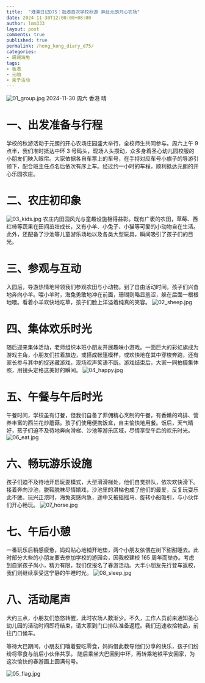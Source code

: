 ```yaml
---
title:  "港漂日记D75：抵港首次学校秋游 奔赴元朗开心农场"
date: 2024-11-30T12:00:00+08:00
author: lmm333
layout: post
comments: true
published: true
permalink: /hong_kong_diary_d75/
categories:
- 珊瑚海兔
tags:
- 香港
- 元朗
- 亲子活动
---
```

![01_group.jpg](../images/2024/2024-11-30-hong_kong_diary_d75/01_group.jpg)
2024-11-30 周六 香港 晴

# 一、出发准备与行程
学校的秋游活动于元朗的开心农场庄园盛大举行，全校师生共同参与。周六上午 9 点半，我们准时抵达中环 3 号码头，现场人头攒动，众多身着圣心幼儿园校服的小朋友们映入眼帘。大家依据各自车票上的车号，在手持对应车号小旗子的导游引领下，配合班主任点名后依次有序上车。经过约一小时的车程，顺利抵达元朗的开心乐园农庄。
<!--more-->

# 二、农庄初印象
![03_kids.jpg](../images/2024/2024-11-30-hong_kong_diary_d75/03_kids.jpg)
农庄内田园风光与童趣设施相得益彰。既有广袤的农田，草莓、西红柿等蔬果在田间茁壮成长，又有小羊、小兔子、小猫等可爱的小动物自在生活。此外，还配备了沙池等儿童游乐场地以及各类大型玩具，瞬间吸引了孩子们的目光。

# 三、参观与互动
入园后，导游热情地带领我们参观农田与小动物。到了自由活动时间，孩子们兴奋地奔向小羊。喂小羊时，海兔勇敢地冲在前面，珊瑚则略显羞涩，躲在后面一根根地喂。看着小羊欢快地吃草，孩子们脸上洋溢着纯真的笑容。
![02_sheep.jpg](../images/2024/2024-11-30-hong_kong_diary_d75/02_sheep.jpg)

# 四、集体欢乐时光
随后迎来集体活动，老师组织本班小朋友开展趣味小游戏。一面巨大的彩虹旗成为游戏主角，小朋友们拉着旗边，或搭成帐篷模样，或欢快地在其中穿梭奔跑，还有家长参与其中的捉迷藏游戏，现场欢声笑语不断。游戏结束后，大家一同拍摄集体照，用镜头定格这美好的瞬间。
![04_happy.jpg](../images/2024/2024-11-30-hong_kong_diary_d75/04_happy.jpg)

# 五、午餐与午后时光
午餐时间，学校虽有订餐，但我们自备了菲佣精心烹制的午餐，有香嫩的鸡排、营养丰富的西兰花炒蘑菇。孩子们使用便携饭盒，自主愉快地用餐。饭后，天气晴好，孩子们迫不及待地奔向滑梯、沙池等游乐区域，尽情享受午后的欢乐时光。 
![06_eat.jpg](../images/2024/2024-11-30-hong_kong_diary_d75/06_eat.jpg)

# 六、畅玩游乐设施
孩子们迫不及待地开启玩耍模式，大型滑滑梯处，他们自觉排队，依次欢快滑下。接着奔向沙池，脱鞋脱袜尽情嬉戏，沙池里的滑梯也成了他们的最爱，反复玩耍乐此不疲。玩兴正浓时，海兔突感内急，途中又被摇摇马、旋转小船吸引，与小伙伴们开心畅玩。
![07_horse.jpg](../images/2024/2024-11-30-hong_kong_diary_d75/07_horse.jpg)

# 七、午后小憩
一番玩乐后稍感疲惫，妈妈贴心地铺开地垫，两个小朋友依偎在树下甜甜睡去。此时部分大些的小朋友要去参加学校的游园会，因我校建校 165 周年而举办。考虑到自家孩子尚小，精力有限，我们仅报名了春游活动。大半小朋友先行登车返校，我们则继续享受这宁静的午睡时光。
![08_sleep.jpg](../images/2024/2024-11-30-hong_kong_diary_d75/08_sleep.jpg)

# 八、活动尾声
大约三点，小朋友们悠悠转醒，此时农场人数渐少。不久，工作人员前来通知圣心幼儿园的活动时间即将结束，请大家到门口排队准备返程。我们迅速收拾物品，前往门口候车。

等待大巴期间，小朋友们嚷着要吃零食，妈妈借此教导他们分享的快乐，孩子们纷纷将零食与前后小伙伴共享。 随后乘坐大巴回到中环，再转乘地铁平安回家，为这次愉快的春游画上圆满句号。 

![05_flag.jpg](../images/2024/2024-11-30-hong_kong_diary_d75/05_flag.jpg)
